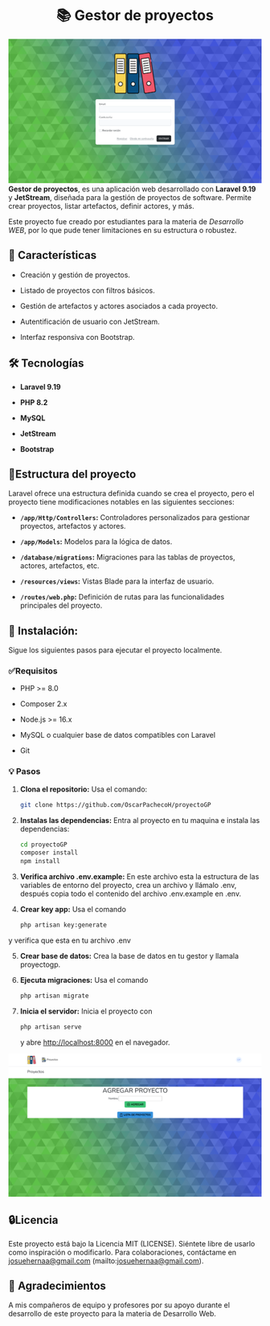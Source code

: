 <h1 align="center"> 📚 Gestor de proyectos</h1>

![Captura principal](screenshots/capprincipal.png)
**Gestor de proyectos**, es una aplicación web desarrollado con **Laravel 9.19** y **JetStream**, diseñada para la gestión de proyectos de software. Permite crear proyectos, listar artefactos, definir actores, y más.

Este proyecto fue creado por estudiantes para la materia de *Desarrollo WEB*, por lo que pude tener limitaciones en su estructura o robustez.

## 📍 Características

- Creación y gestión de proyectos.

- Listado de proyectos con filtros básicos.

- Gestión de artefactos y actores asociados a cada proyecto.

- Autentificación de usuario con JetStream.

- Interfaz responsiva con Bootstrap.

## 🛠️ Tecnologías

- **Laravel 9.19**

- **PHP 8.2**

- **MySQL**

- **JetStream**

- **Bootstrap**

## 📁Estructura del proyecto

Laravel ofrece una estructura definida cuando se crea el proyecto, pero el proyecto tiene modificaciones notables en las siguientes secciones:

- **`/app/Http/Controllers`:** Controladores personalizados para gestionar proyectos, artefactos y actores.

- **`/app/Models`:** Modelos para la lógica de datos.

- **`/database/migrations`:** Migraciones para las tablas de proyectos, actores, artefactos, etc.

- **`/resources/views`:** Vistas Blade para la interfaz de usuario.

- **`/routes/web.php`:** Definición de rutas para las funcionalidades principales del proyecto.

## 🚀 Instalación:

Sigue los siguientes pasos para ejecutar el proyecto localmente.

### ✅Requisitos

- PHP >= 8.0

- Composer 2.x

- Node.js >= 16.x

- MySQL o cualquier base de datos compatibles con Laravel

- Git

### 💡 Pasos

1. **Clona el repositorio:** Usa el comando:  
	```bash
	git clone https://github.com/OscarPachecoH/proyectoGP
	```
2. **Instalas las dependencias:** Entra al proyecto en tu maquina e instala las dependencias: 
	```bash
	cd proyectoGP
	composer install
	npm install
	```

3. **Verifica archivo .env.example:** En este archivo esta la estructura de las variables de entorno del proyecto, crea un archivo y llámalo .env, después copia todo el contenido del archivo .env.example en .env.

4. **Crear key app:** Usa el comando 
	```bash
	php artisan key:generate
	 ```
y verifica que esta en tu archivo .env

5. **Crear base de datos:** Crea la base de datos en tu gestor y llamala proyectogp.

6. **Ejecuta migraciones:** Usa el comando 
	```bash 
	php artisan migrate
	```

7. **Inicia el servidor:** Inicia el proyecto con 
	```bash 
	php artisan serve
	```
	 y abre [http://localhost:8000](http://localhost:8000) en el navegador.

![Captura vista home](screenshots/caphome.png)
## 🔒Licencia

Este proyecto está bajo la Licencia MIT (LICENSE). Siéntete libre de usarlo como inspiración o modificarlo. Para colaboraciones, contáctame en josuehernaa@gmail.com (mailto:josuehernaa@gmail.com).

## 🙌 Agradecimientos

A mis compañeros de equipo y profesores por su apoyo durante el desarrollo de este proyecto para la materia de Desarrollo Web.